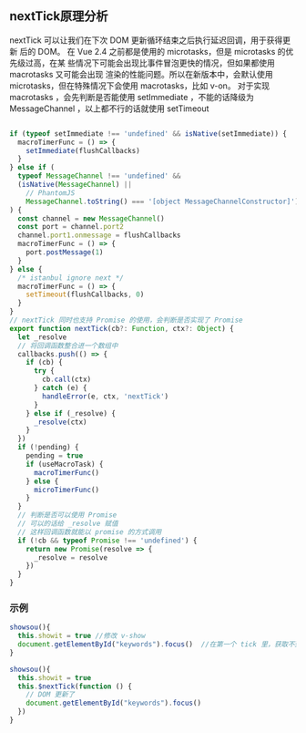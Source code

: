 ## nextTick原理分析
nextTick 可以让我们在下次 DOM 更新循环结束之后执行延迟回调，用于获得更新
后的 DOM。
在 Vue 2.4 之前都是使用的 microtasks，但是 microtasks 的优先级过高，在某
些情况下可能会出现比事件冒泡更快的情况，但如果都使用 macrotasks 又可能会出现
渲染的性能问题。所以在新版本中，会默认使用 microtasks，但在特殊情况下会使用
macrotasks，比如 v-on。
对于实现 macrotasks ，会先判断是否能使用 setImmediate ，不能的话降级为
MessageChannel ，以上都不行的话就使用 setTimeout
```js

if (typeof setImmediate !== 'undefined' && isNative(setImmediate)) {
  macroTimerFunc = () => {
    setImmediate(flushCallbacks)
  }
} else if (
  typeof MessageChannel !== 'undefined' &&
  (isNative(MessageChannel) ||
    // PhantomJS
    MessageChannel.toString() === '[object MessageChannelConstructor]')
) {
  const channel = new MessageChannel()
  const port = channel.port2
  channel.port1.onmessage = flushCallbacks
  macroTimerFunc = () => {
    port.postMessage(1)
  }
} else {
  /* istanbul ignore next */
  macroTimerFunc = () => {
    setTimeout(flushCallbacks, 0)
  }
}
// nextTick 同时也支持 Promise 的使用，会判断是否实现了 Promise
export function nextTick(cb?: Function, ctx?: Object) {
  let _resolve
  // 将回调函数整合进一个数组中
  callbacks.push(() => {
    if (cb) {
      try {
        cb.call(ctx)
      } catch (e) {
        handleError(e, ctx, 'nextTick')
      }
    } else if (_resolve) {
      _resolve(ctx)
    }
  })
  if (!pending) {
    pending = true
    if (useMacroTask) {
      macroTimerFunc()
    } else {
      microTimerFunc()
    }
  }
  // 判断是否可以使用 Promise
  // 可以的话给 _resolve 赋值
  // 这样回调函数就能以 promise 的方式调用
  if (!cb && typeof Promise !== 'undefined') {
    return new Promise(resolve => {
      _resolve = resolve
    })
  }
}
```
### 示例

```js
showsou(){
  this.showit = true //修改 v-show
  document.getElementById("keywords").focus()  //在第一个 tick 里，获取不到输入框，自然也获取不到焦点
}

showsou(){
  this.showit = true
  this.$nextTick(function () {
    // DOM 更新了
    document.getElementById("keywords").focus()
  })
}
``` 
[](https://segmentfault.com/img/bV17xC?w=423&h=512)